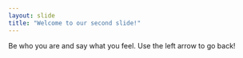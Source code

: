 ```yaml
---
layout: slide
title: "Welcome to our second slide!"
---
```

Be who you are and say what you feel.
Use the left arrow to go back!
